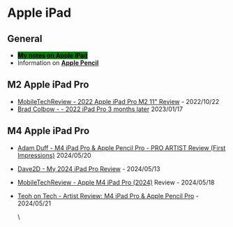 # Apple iPad

## General

* [<mark style="background-color:green;">**My notes on Apple iPad**</mark>  ](7p-notes-apple-ipad.md)
* Information on [**Apple Pencil**](apple-pencil.md)&#x20;

## M2 Apple iPad Pro

* [MobileTechReview - 2022 Apple iPad Pro M2 11" Review](https://www.youtube.com/watch?v=Yp\_B3WcTFgk) - 2022/10/22
* [Brad Colbow - - 2022 iPad Pro 3 months later](https://www.youtube.com/watch?v=x6tUJt95N2Y) 2023/01/17&#x20;

## M4 Apple iPad Pro

* [Adam Duff - M4 iPad Pro & Apple Pencil Pro - PRO ARTIST Review (First Impressions)](https://www.youtube.com/watch?v=lIb6s8zEBLE) 2024/05/20
* [Dave2D - My 2024 iPad Pro Review](https://www.youtube.com/watch?v=bG2N4a0ir3A) - 2024/05/13
* [MobileTechReview - Apple M4 iPad Pro (2024)](https://www.youtube.com/watch?v=Wl7292aOPRA) Review - 2024/05/18
*   [Teoh on Tech - Artist Review: M4 iPad Pro & Apple Pencil Pro](https://www.youtube.com/watch?v=guttCuXV8bA) - 2024/05/21

    \




